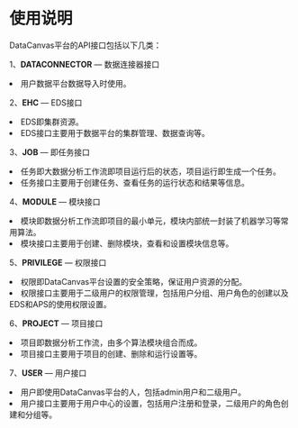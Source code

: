# 使用说明

DataCanvas平台的API接口包括以下几类：

1、**DATACONNECTOR** — 数据连接器接口

<li>用户数据平台数据导入时使用。

2、**EHC** — EDS接口 

<li>EDS即集群资源。
<li>EDS接口主要用于数据平台的集群管理、数据查询等。


3、**JOB** — 即任务接口

<li>任务即大数据分析工作流即项目运行后的状态，项目运行即生成一个任务。
<li>任务接口主要用于创建任务、查看任务的运行状态和结果等信息。

4、**MODULE** — 模块接口

<li>模块即数据分析工作流即项目的最小单元，模块内部统一封装了机器学习等常用算法。
<li>模块接口主要用于创建、删除模块，查看和设置模块信息等。

5、**PRIVILEGE** — 权限接口

<li>权限即DataCanvas平台设置的安全策略，保证用户资源的分配。
<li>权限接口主要用于二级用户的权限管理，包括用户分组、用户角色的创建以及EDS和APS的使用权限设置。

6、**PROJECT** — 项目接口

<li>项目即数据分析工作流，由多个算法模块组合而成。
<li>项目接口主要用于项目的创建、删除和运行设置等。


7、**USER** — 用户接口

<li>用户即使用DataCanvas平台的人，包括admin用户和二级用户。
<li>用户接口主要用于用户中心的设置，包括用户注册和登录，二级用户的角色创建和分组等。<br/>